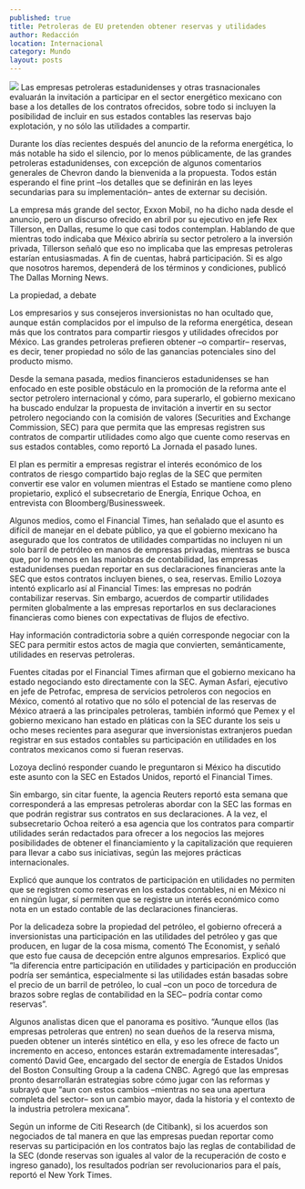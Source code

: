 ```yaml
---
published: true
title: Petroleras de EU pretenden obtener reservas y utilidades
author: Redacción
location: Internacional
category: Mundo
layout: posts
---
```


![](http://i.imgur.com/DvzaDRJm.jpg)
Las empresas petroleras estadunidenses y otras trasnacionales evaluarán la invitación a participar en el sector energético mexicano con base a los detalles de los contratos ofrecidos, sobre todo si incluyen la posibilidad de incluir en sus estados contables las reservas bajo explotación, y no sólo las utilidades a compartir.

Durante los días recientes después del anuncio de la reforma energética, lo más notable ha sido el silencio, por lo menos públicamente, de las grandes petroleras estadunidenses, con excepción de algunos comentarios generales de Chevron dando la bienvenida a la propuesta. Todos están esperando el fine print –los detalles que se definirán en las leyes secundarias para su implementación– antes de externar su decisión.

La empresa más grande del sector, Exxon Mobil, no ha dicho nada desde el anuncio, pero un discurso ofrecido en abril por su ejecutivo en jefe Rex Tillerson, en Dallas, resume lo que casi todos contemplan. Hablando de que mientras todo indicaba que México abriría su sector petrolero a la inversión privada, Tillerson señaló que eso no implicaba que las empresas petroleras estarían entusiasmadas. A fin de cuentas, habrá participación. Si es algo que nosotros haremos, dependerá de los términos y condiciones, publicó The Dallas Morning News.

La propiedad, a debate

Los empresarios y sus consejeros inversionistas no han ocultado que, aunque están complacidos por el impulso de la reforma energética, desean más que los contratos para compartir riesgos y utilidades ofrecidos por México. Las grandes petroleras prefieren obtener –o compartir– reservas, es decir, tener propiedad no sólo de las ganancias potenciales sino del producto mismo.

Desde la semana pasada, medios financieros estadunidenses se han enfocado en este posible obstáculo en la promoción de la reforma ante el sector petrolero internacional y cómo, para superarlo, el gobierno mexicano ha buscado endulzar la propuesta de invitación a invertir en su sector petrolero negociando con la comisión de valores (Securities and Exchange Commission, SEC) para que permita que las empresas registren sus contratos de compartir utilidades como algo que cuente como reservas en sus estados contables, como reportó La Jornada el pasado lunes.

El plan es permitir a empresas registrar el interés económico de los contratos de riesgo compartido bajo reglas de la SEC que permiten convertir ese valor en volumen mientras el Estado se mantiene como pleno propietario, explicó el subsecretario de Energía, Enrique Ochoa, en entrevista con Bloomberg/Businessweek.

Algunos medios, como el Financial Times, han señalado que el asunto es difícil de manejar en el debate público, ya que el gobierno mexicano ha asegurado que los contratos de utilidades compartidas no incluyen ni un solo barril de petróleo en manos de empresas privadas, mientras se busca que, por lo menos en las maniobras de contabilidad, las empresas estadunidenses puedan reportar en sus declaraciones financieras ante la SEC que estos contratos incluyen bienes, o sea, reservas. Emilio Lozoya intentó explicarlo así al Financial Times: las empresas no podrán contabilizar reservas. Sin embargo, acuerdos de compartir utilidades permiten globalmente a las empresas reportarlos en sus declaraciones financieras como bienes con expectativas de flujos de efectivo.

Hay información contradictoria sobre a quién corresponde negociar con la SEC para permitir estos actos de magia que convierten, semánticamente, utilidades en reservas petroleras.

Fuentes citadas por el Financial Times afirman que el gobierno mexicano ha estado negociando esto directamente con la SEC. Ayman Asfari, ejecutivo en jefe de Petrofac, empresa de servicios petroleros con negocios en México, comentó al rotativo que no sólo el potencial de las reservas de México atraerá a las principales petroleras, también informó que Pemex y el gobierno mexicano han estado en pláticas con la SEC durante los seis u ocho meses recientes para asegurar que inversionistas extranjeros puedan registrar en sus estados contables su participación en utilidades en los contratos mexicanos como si fueran reservas.

Lozoya declinó responder cuando le preguntaron si México ha discutido este asunto con la SEC en Estados Unidos, reportó el Financial Times.

Sin embargo, sin citar fuente, la agencia Reuters reportó esta semana que corresponderá a las empresas petroleras abordar con la SEC las formas en que podrán registrar sus contratos en sus declaraciones. A la vez, el subsecretario Ochoa reiteró a esa agencia que los contratos para compartir utilidades serán redactados para ofrecer a los negocios las mejores posibilidades de obtener el financiamiento y la capitalización que requieren para llevar a cabo sus iniciativas, según las mejores prácticas internacionales.

Explicó que aunque los contratos de participación en utilidades no permiten que se registren como reservas en los estados contables, ni en México ni en ningún lugar, sí permiten que se registre un interés económico como nota en un estado contable de las declaraciones financieras.

Por la delicadeza sobre la propiedad del petróleo, el gobierno ofrecerá a inversionistas una participación en las utilidades del petróleo y gas que producen, en lugar de la cosa misma, comentó The Economist, y señaló que esto fue causa de decepción entre algunos empresarios. Explicó que “la diferencia entre participación en utilidades y participación en producción podría ser semántica, especialmente si las utilidades están basadas sobre el precio de un barril de petróleo, lo cual –con un poco de torcedura de brazos sobre reglas de contabilidad en la SEC– podría contar como reservas”.

Algunos analistas dicen que el panorama es positivo. “Aunque ellos (las empresas petroleras que entren) no sean dueños de la reserva misma, pueden obtener un interés sintético en ella, y eso les ofrece de facto un incremento en acceso, entonces estarán extremadamente interesadas”, comentó David Gee, encargado del sector de energía de Estados Unidos del Boston Consulting Group a la cadena CNBC. Agregó que las empresas pronto desarrollarán estrategias sobre cómo jugar con las reformas y subrayó que “aun con estos cambios –mientras no sea una apertura completa del sector– son un cambio mayor, dada la historia y el contexto de la industria petrolera mexicana”.

Según un informe de Citi Research (de Citibank), si los acuerdos son negociados de tal manera en que las empresas puedan reportar como reservas su participación en los contratos bajo las reglas de contabilidad de la SEC (donde reservas son iguales al valor de la recuperación de costo e ingreso ganado), los resultados podrían ser revolucionarios para el país, reportó el New York Times.
